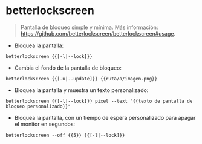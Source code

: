 # betterlockscreen

> Pantalla de bloqueo simple y mínima.
> Más información: <https://github.com/betterlockscreen/betterlockscreen#usage>.

- Bloquea la pantalla:

`betterlockscreen {{[-l|--lock]}}`

- Cambia el fondo de la pantalla de bloqueo:

`betterlockscreen {{[-u|--update]}} {{ruta/a/imagen.png}}`

- Bloquea la pantalla y muestra un texto personalizado:

`betterlockscreen {{[-l|--lock]}} pixel --text "{{texto de pantalla de bloqueo personalizado}}"`

- Bloquea la pantalla, con un tiempo de espera personalizado para apagar el monitor en segundos:

`betterlockscreen --off {{5}} {{[-l|--lock]}}`
